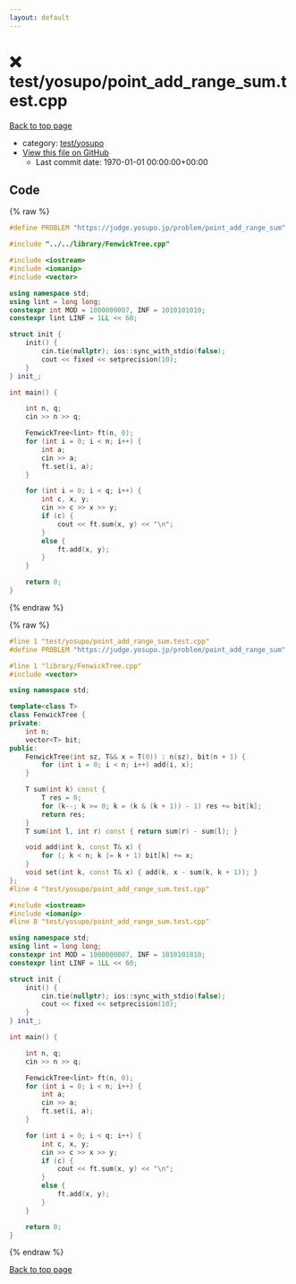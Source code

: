 ```yaml
---
layout: default
---
```


<!-- mathjax config similar to math.stackexchange -->
<script type="text/javascript" async
  src="https://cdnjs.cloudflare.com/ajax/libs/mathjax/2.7.5/MathJax.js?config=TeX-MML-AM_CHTML">
</script>
<script type="text/x-mathjax-config">
  MathJax.Hub.Config({
    TeX: { equationNumbers: { autoNumber: "AMS" }},
    tex2jax: {
      inlineMath: [ ['$','$'] ],
      processEscapes: true
    },
    "HTML-CSS": { matchFontHeight: false },
    displayAlign: "left",
    displayIndent: "2em"
  });
</script>

<script type="text/javascript" src="https://cdnjs.cloudflare.com/ajax/libs/jquery/3.4.1/jquery.min.js"></script>
<script src="https://cdn.jsdelivr.net/npm/jquery-balloon-js@1.1.2/jquery.balloon.min.js" integrity="sha256-ZEYs9VrgAeNuPvs15E39OsyOJaIkXEEt10fzxJ20+2I=" crossorigin="anonymous"></script>
<script type="text/javascript" src="../../../assets/js/copy-button.js"></script>
<link rel="stylesheet" href="../../../assets/css/copy-button.css" />


# :x: test/yosupo/point_add_range_sum.test.cpp

<a href="../../../index.html">Back to top page</a>

* category: <a href="../../../index.html#0b58406058f6619a0f31a172defc0230">test/yosupo</a>
* <a href="{{ site.github.repository_url }}/blob/master/test/yosupo/point_add_range_sum.test.cpp">View this file on GitHub</a>
    - Last commit date: 1970-01-01 00:00:00+00:00




## Code

<a id="unbundled"></a>
{% raw %}
```cpp
#define PROBLEM "https://judge.yosupo.jp/problem/point_add_range_sum"

#include "../../library/FenwickTree.cpp"

#include <iostream>
#include <iomanip>
#include <vector>

using namespace std;
using lint = long long;
constexpr int MOD = 1000000007, INF = 1010101010;
constexpr lint LINF = 1LL << 60;

struct init {
	init() {
		cin.tie(nullptr); ios::sync_with_stdio(false);
		cout << fixed << setprecision(10);
	}
} init_;

int main() {

	int n, q;
	cin >> n >> q;

	FenwickTree<lint> ft(n, 0);
	for (int i = 0; i < n; i++) {
		int a;
		cin >> a;
		ft.set(i, a);
	}

	for (int i = 0; i < q; i++) {
		int c, x, y;
		cin >> c >> x >> y;
		if (c) {
			cout << ft.sum(x, y) << "\n";
		}
		else {
			ft.add(x, y);
		}
	}

	return 0;
}

```
{% endraw %}

<a id="bundled"></a>
{% raw %}
```cpp
#line 1 "test/yosupo/point_add_range_sum.test.cpp"
#define PROBLEM "https://judge.yosupo.jp/problem/point_add_range_sum"

#line 1 "library/FenwickTree.cpp"
#include <vector>

using namespace std;

template<class T>
class FenwickTree {
private:
	int n;
	vector<T> bit;
public:
	FenwickTree(int sz, T&& x = T(0)) : n(sz), bit(n + 1) {
		for (int i = 0; i < n; i++) add(i, x);
	}

	T sum(int k) const {
		T res = 0;
		for (k--; k >= 0; k = (k & (k + 1)) - 1) res += bit[k];
		return res;
	}
	T sum(int l, int r) const { return sum(r) - sum(l); }

	void add(int k, const T& x) {
		for (; k < n; k |= k + 1) bit[k] += x;
	}
	void set(int k, const T& x) { add(k, x - sum(k, k + 1)); }
};
#line 4 "test/yosupo/point_add_range_sum.test.cpp"

#include <iostream>
#include <iomanip>
#line 8 "test/yosupo/point_add_range_sum.test.cpp"

using namespace std;
using lint = long long;
constexpr int MOD = 1000000007, INF = 1010101010;
constexpr lint LINF = 1LL << 60;

struct init {
	init() {
		cin.tie(nullptr); ios::sync_with_stdio(false);
		cout << fixed << setprecision(10);
	}
} init_;

int main() {

	int n, q;
	cin >> n >> q;

	FenwickTree<lint> ft(n, 0);
	for (int i = 0; i < n; i++) {
		int a;
		cin >> a;
		ft.set(i, a);
	}

	for (int i = 0; i < q; i++) {
		int c, x, y;
		cin >> c >> x >> y;
		if (c) {
			cout << ft.sum(x, y) << "\n";
		}
		else {
			ft.add(x, y);
		}
	}

	return 0;
}

```
{% endraw %}

<a href="../../../index.html">Back to top page</a>

